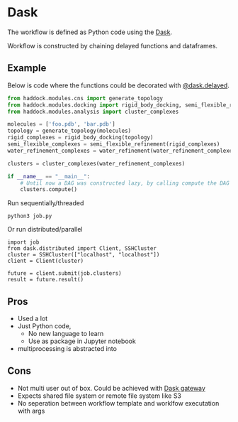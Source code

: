 # Dask

The workflow is defined as Python code using the [Dask](https://dask.org).

Workflow is constructed by chaining delayed functions and dataframes.

## Example

Below is code where the functions could be decorated with [@dask.delayed](https://docs.dask.org/en/latest/delayed.html).

```python
from haddock.modules.cns import generate_topology
from haddock.modules.docking import rigid_body_docking, semi_flexible_refinement, water_refinement
from haddock.modules.analysis import cluster_complexes

molecules = ['foo.pdb', 'bar.pdb']
topology = generate_topology(molecules)
rigid_complexes = rigid_body_docking(topology)
semi_flexible_complexes = semi_flexible_refinement(rigid_complexes)
water_refinement_complexes = water_refinement(water_refinement_complexes)

clusters = cluster_complexes(water_refinement_complexes)

if __name__ == "__main__":
    # Until now a DAG was constructed lazy, by calling compute the DAG is executed
    clusters.compute()
```

Run sequentially/threaded

```shell
python3 job.py
```

Or run distributed/parallel

```shell
import job
from dask.distributed import Client, SSHCluster
cluster = SSHCluster(["localhost", "localhost"])
client = Client(cluster)

future = client.submit(job.clusters)
result = future.result()
```

## Pros

* Used a lot
* Just Python code,
    * No new language to learn
    * Use as package in Jupyter notebook
* multiprocessing is abstracted into

## Cons

* Not multi user out of box. Could be achieved with [Dask gateway](https://gateway.dask.org/)
* Expects shared file system or remote file system like S3
* No seperation between workflow template and worklfow executation with args